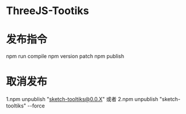 # ThreeJS-Tootiks

# 发布指令

npm run compile
npm version patch
npm publish

# 取消发布

1.npm unpublish "sketch-tooltiks@0.0.X"
或者
2.npm unpublish "sketch-tooltiks" --force
